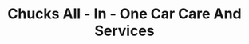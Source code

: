 ---
title: "Chucks All - In - One Car Care And Services"
url: /indianapolis/chucks-all-in-one-car-care-and-services/
shop: Autowerkstatt
---